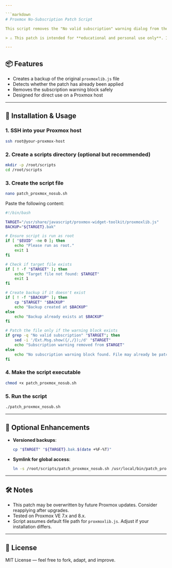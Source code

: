 ```yaml
---

```markdown
# Proxmox No-Subscription Patch Script

This script removes the "No valid subscription" warning dialog from the Proxmox web interface by patching `proxmoxlib.js` directly on the host system.

> ⚠️ This patch is intended for **educational and personal use only**. It modifies core Proxmox files and may be overwritten by updates. Use at your own discretion.

---
```


## 📦 Features

- Creates a backup of the original `proxmoxlib.js` file
- Detects whether the patch has already been applied
- Removes the subscription warning block safely
- Designed for direct use on a Proxmox host

---

## 🧭 Installation & Usage

### 1. SSH into your Proxmox host

```bash
ssh root@your-proxmox-host
```

### 2. Create a scripts directory (optional but recommended)

```bash
mkdir -p /root/scripts
cd /root/scripts
```

### 3. Create the script file

```bash
nano patch_proxmox_nosub.sh
```

Paste the following content:

```bash
#!/bin/bash

TARGET="/usr/share/javascript/proxmox-widget-toolkit/proxmoxlib.js"
BACKUP="${TARGET}.bak"

# Ensure script is run as root
if [ "$EUID" -ne 0 ]; then
    echo "Please run as root."
    exit 1
fi

# Check if target file exists
if [ ! -f "$TARGET" ]; then
    echo "Target file not found: $TARGET"
    exit 1
fi

# Create backup if it doesn't exist
if [ ! -f "$BACKUP" ]; then
    cp "$TARGET" "$BACKUP"
    echo "Backup created at $BACKUP"
else
    echo "Backup already exists at $BACKUP"
fi

# Patch the file only if the warning block exists
if grep -q "No valid subscription" "$TARGET"; then
    sed -i '/Ext.Msg.show({/,/});/d' "$TARGET"
    echo "Subscription warning removed from $TARGET"
else
    echo "No subscription warning block found. File may already be patched."
fi
```

### 4. Make the script executable

```bash
chmod +x patch_proxmox_nosub.sh
```

### 5. Run the script

```bash
./patch_proxmox_nosub.sh
```

---

## 🔁 Optional Enhancements

- **Versioned backups**:
  ```bash
  cp "$TARGET" "${TARGET}.bak.$(date +%F-%T)"
  ```
- **Symlink for global access**:
  ```bash
  ln -s /root/scripts/patch_proxmox_nosub.sh /usr/local/bin/patch_proxmox_nosub
  ```

---

## 🛠 Notes

- This patch may be overwritten by future Proxmox updates. Consider reapplying after upgrades.
- Tested on Proxmox VE 7.x and 8.x.
- Script assumes default file path for `proxmoxlib.js`. Adjust if your installation differs.

---

## 📜 License

MIT License — feel free to fork, adapt, and improve.

```

